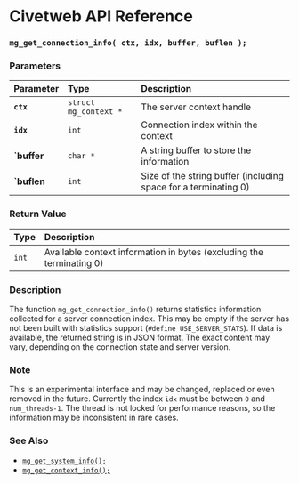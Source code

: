 # Civetweb API Reference

### `mg_get_connection_info( ctx, idx, buffer, buflen );`

### Parameters

| Parameter | Type | Description |
| :--- | :--- | :--- |
|**`ctx`**|`struct mg_context *`|The server context handle|
|**`idx`**|`int`|Connection index within the context|
|**`buffer**|`char *`|A string buffer to store the information|
|**`buflen**|`int`|Size of the string buffer (including space for a terminating 0)|

### Return Value

| Type | Description |
| :--- | :--- |
|`int`|Available context information in bytes (excluding the terminating 0)|

### Description

The function `mg_get_connection_info()` returns statistics information collected for 
a server connection index.  This may be empty if the server has not been built with 
statistics support (`#define USE_SERVER_STATS`). 
If data is available, the returned string is in JSON format. The exact content may
vary, depending on the connection state and server version.

### Note

This is an experimental interface and may be changed, replaced
or even removed in the future. Currently the index `idx` must be
between `0` and `num_threads-1`. The thread is not locked for
performance reasons, so the information may be inconsistent 
in rare cases.

### See Also

* [`mg_get_system_info();`](mg_get_system_info.md)
* [`mg_get_context_info();`](mg_get_context_info.md)

